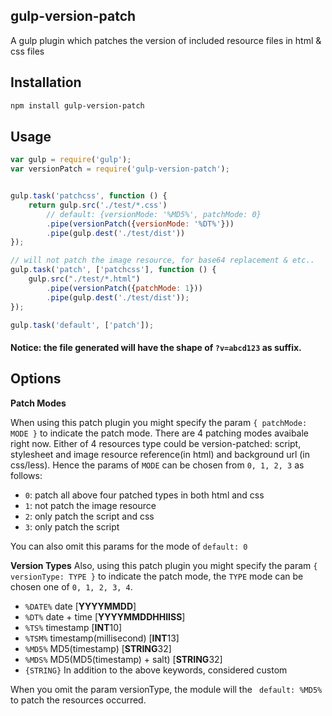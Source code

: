 ## gulp-version-patch

A gulp plugin which patches the version of included resource files in html & css files

## Installation

```bash
npm install gulp-version-patch
```

## Usage

```js
var gulp = require('gulp');
var versionPatch = require('gulp-version-patch');


gulp.task('patchcss', function () {
    return gulp.src('./test/*.css')
     	// default: {versionMode: '%MD5%', patchMode: 0}
        .pipe(versionPatch({versionMode: '%DT%'}))
        .pipe(gulp.dest('./test/dist'))
});

// will not patch the image resource, for base64 replacement & etc..
gulp.task('patch', ['patchcss'], function () {
    gulp.src("./test/*.html")
        .pipe(versionPatch({patchMode: 1}))
        .pipe(gulp.dest('./test/dist'));
});

gulp.task('default', ['patch']);
```
#### Notice: the file generated will have the shape of `?v=abcd123` as suffix.

## Options

**Patch Modes**

When using this patch plugin you might specify the param `{ patchMode: MODE }` to indicate the patch mode. There are 4 patching modes avaibale right now. Either of 4 resources type could be version-patched: script, stylesheet and image resource reference(in html) and background url (in css/less). Hence the params of `MODE` can be chosen from `0, 1, 2, 3` as follows: 

- `0`: patch all above four patched types in both html and css
- `1`: not patch the image resource 
- `2`: only patch the script and css
- `3`: only patch the script

You can also omit this params for the mode of `default: 0`

**Version Types**
Also, using this patch plugin you might specify the param `{ versionType: TYPE }` to indicate the patch mode, the `TYPE` mode can be chosen one of `0, 1, 2, 3, 4`.

- `%DATE%`  date [**YYYYMMDD**]
- `%DT%`  date + time [**YYYYMMDDHHIISS**]
- `%TS%`  timestamp [**INT**10]
- `%TSM%`  timestamp(millisecond) [**INT**13]
- `%MD5%`  MD5(timestamp) [**STRING**32]
- `%MDS%`  MD5(MD5(timestamp) + salt) [**STRING**32]
- `{STRING}`  In addition to the above keywords, considered custom

When you omit the param versionType, the module will the ` default: %MD5%` to patch the resources occurred.



